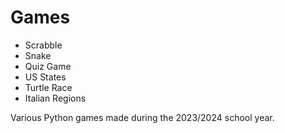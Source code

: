 # Games
- Scrabble
- Snake
- Quiz Game
- US States
- Turtle Race
- Italian Regions

Various Python games made during the 2023/2024 school year.
